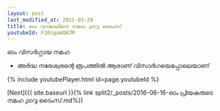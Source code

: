 ```yaml
---
layout: post
last_modified_at: 2021-03-29
title: ഓം വനമാലിനെ നമഹ ൧൦൮ ടൈംസ്
youtubeId: F10zgamQA7M
---
```

 
 
 ഓം വിസർഗ്ഗായ നമഹ 
 
 -  അർദ്ധ നരേശ്വരന്റെ രൂപത്തിൽ ആരാണ് വിസാർഗയെപ്പോലെയാണ് 
 
  
 
  
 
 
 
 
 
 


{% include youtubePlayer.html id=page.youtubeId %}
 
[Next]({{ site.baseurl }}{% link  split2/_posts/2016-06-16-ഓം പ്രിയകരുടെ നമഹ ൧൦൮ ടൈംസ്.md%})
 
